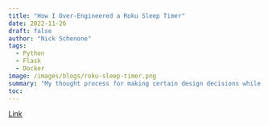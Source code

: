 ```yaml
---
title: "How I Over-Engineered a Roku Sleep Timer"
date: 2022-11-26
draft: false
author: "Nick Schenone"
tags:
  - Python
  - Flask
  - Docker
image: /images/blogs/roku-sleep-timer.png
summary: "My thought process for making certain design decisions while creating a self-hosted microservice API using Docker, Python, and Flask"
toc: 
---
```


[Link](https://medium.com/better-programming/how-i-over-engineered-a-roku-sleep-timer-c1e5d9cb1e82)